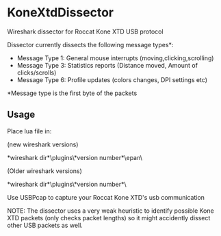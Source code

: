 # KoneXtdDissector
Wireshark dissector for Roccat Kone XTD USB protocol

Dissector currently dissects the following message types*:
* Message Type 1: General mouse interrupts (moving,clicking,scrolling)
* Message Type 3: Statistics reports (Distance moved, Amount of clicks/scrolls)
* Message Type 6: Profile updates (colors changes, DPI settings etc)

*Message type is the first byte of the packets

## Usage
Place lua file in:

(new wireshark versions)

\*wireshark dir\*\\plugins\\\*version number\*\epan\

(Older wireshark versions)

\*wireshark dir\*\\plugins\\\*version number\*\

Use USBPcap to capture your Roccat Kone XTD's usb communication

NOTE: The dissector uses a very weak heuristic to identify possible Kone XTD packets (only checks packet lengths)
so it might accidently dissect other USB packets as well.

